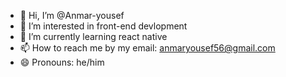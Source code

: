 - 👋 Hi, I’m @Anmar-yousef
- 👀 I’m interested in front-end devlopment
- 🌱 I’m currently learning react native
- 📫 How to reach me by my email: anmaryousef56@gmail.com
- 😄 Pronouns: he/him
